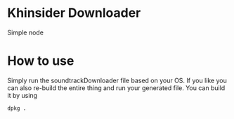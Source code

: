 # Khinsider Downloader
Simple node 

# How to use
Simply run the soundtrackDownloader file based on your OS.
If you like you can also re-build the entire thing and run your generated file.
You can build it by using 
```
dpkg .
```


